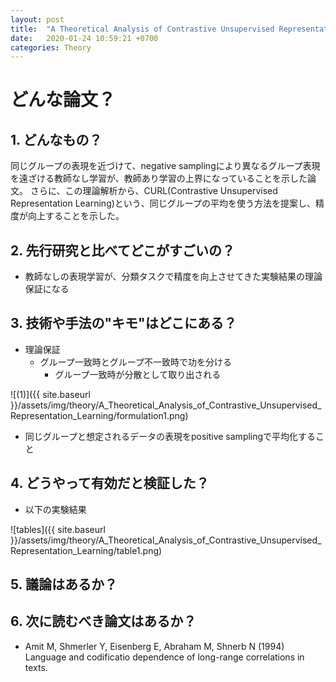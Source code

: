 ```yaml
---
layout: post
title:  "A Theoretical Analysis of Contrastive Unsupervised Representation Learning"
date:   2020-01-24 10:59:21 +0700
categories: Theory
---
```

# どんな論文？
## 1. どんなもの？
同じグループの表現を近づけて、negative samplingにより異なるグループ表現を遠ざける教師なし学習が、教師あり学習の上界になっていることを示した論文。
さらに、この理論解析から、CURL(Contrastive Unsupervised Representation Learning)という、同じグループの平均を使う方法を提案し、精度が向上することを示した。

## 2. 先行研究と比べてどこがすごいの？
- 教師なしの表現学習が、分類タスクで精度を向上させてきた実験結果の理論保証になる


## 3. 技術や手法の"キモ"はどこにある？
- 理論保証
  - グループ一致時とグループ不一致時で功を分ける
     - グループ一致時が分散として取り出される

![(1)]({{ site.baseurl }}/assets/img/theory/A_Theoretical_Analysis_of_Contrastive_Unsupervised_Representation_Learning/formulation1.png)


- 同じグループと想定されるデータの表現をpositive samplingで平均化すること

## 4. どうやって有効だと検証した？
- 以下の実験結果

![tables]({{ site.baseurl }}/assets/img/theory/A_Theoretical_Analysis_of_Contrastive_Unsupervised_Representation_Learning/table1.png)



## 5. 議論はあるか？

## 6. 次に読むべき論文はあるか？
- Amit M, Shmerler Y, Eisenberg E, Abraham M, Shnerb N (1994) Language and codificatio dependence of long-range correlations in texts.
